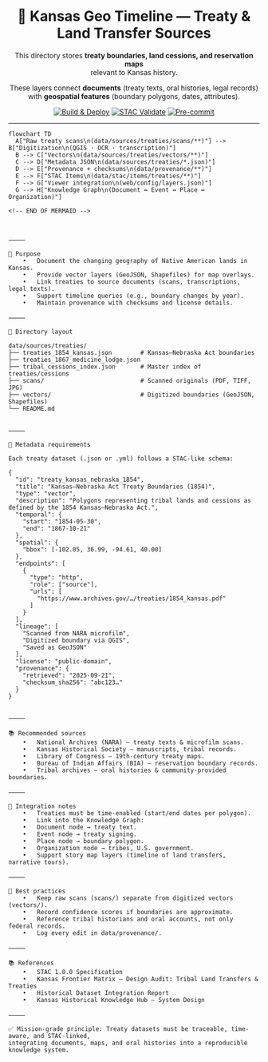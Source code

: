 <div align="center">

# 📜 Kansas Geo Timeline — Treaty & Land Transfer Sources

This directory stores **treaty boundaries, land cessions, and reservation maps**  
relevant to Kansas history.  

These layers connect **documents** (treaty texts, oral histories, legal records)  
with **geospatial features** (boundary polygons, dates, attributes).  

[![Build & Deploy](https://github.com/bartytime4life/Kansas-Frontier-Matrix/actions/workflows/site.yml/badge.svg)](https://github.com/bartytime4life/Kansas-Frontier-Matrix/actions/workflows/site.yml)
[![STAC Validate](https://github.com/bartytime4life/Kansas-Frontier-Matrix/actions/workflows/stac-badges.yml/badge.svg)](https://github.com/bartytime4life/Kansas-Frontier-Matrix/actions/workflows/stac-badges.yml)
[![Pre-commit](https://github.com/bartytime4life/Kansas-Frontier-Matrix/actions/workflows/pre-commit.yml/badge.svg)](https://github.com/bartytime4life/Kansas-Frontier-Matrix/.pre-commit-config.yaml)

</div>

---

```mermaid
flowchart TD
  A["Raw treaty scans\n(data/sources/treaties/scans/**)"] --> B["Digitization\n(QGIS · OCR · transcription)"]
  B --> C["Vectors\n(data/sources/treaties/vectors/**)"]
  C --> D["Metadata JSON\n(data/sources/treaties/*.json)"]
  D --> E["Provenance + checksums\n(data/provenance/**)"]
  E --> F["STAC Items\n(data/stac/items/treaties/**)"]
  F --> G["Viewer integration\n(web/config/layers.json)"]
  G --> H["Knowledge Graph\n(Document ↔ Event ↔ Place ↔ Organization)"]

<!-- END OF MERMAID -->



⸻

🎯 Purpose
	•	Document the changing geography of Native American lands in Kansas.
	•	Provide vector layers (GeoJSON, Shapefiles) for map overlays.
	•	Link treaties to source documents (scans, transcriptions, legal texts).
	•	Support timeline queries (e.g., boundary changes by year).
	•	Maintain provenance with checksums and license details.

⸻

📂 Directory layout

data/sources/treaties/
├── treaties_1854_kansas.json        # Kansas–Nebraska Act boundaries
├── treaties_1867_medicine_lodge.json
├── tribal_cessions_index.json       # Master index of treaties/cessions
├── scans/                           # Scanned originals (PDF, TIFF, JPG)
├── vectors/                         # Digitized boundaries (GeoJSON, Shapefiles)
└── README.md


⸻

🧭 Metadata requirements

Each treaty dataset (.json or .yml) follows a STAC-like schema:

{
  "id": "treaty_kansas_nebraska_1854",
  "title": "Kansas–Nebraska Act Treaty Boundaries (1854)",
  "type": "vector",
  "description": "Polygons representing tribal lands and cessions as defined by the 1854 Kansas–Nebraska Act.",
  "temporal": {
    "start": "1854-05-30",
    "end": "1867-10-21"
  },
  "spatial": {
    "bbox": [-102.05, 36.99, -94.61, 40.00]
  },
  "endpoints": [
    {
      "type": "http",
      "role": ["source"],
      "urls": [
        "https://www.archives.gov/…/treaties/1854_kansas.pdf"
      ]
    }
  ],
  "lineage": [
    "Scanned from NARA microfilm",
    "Digitized boundary via QGIS",
    "Saved as GeoJSON"
  ],
  "license": "public-domain",
  "provenance": {
    "retrieved": "2025-09-21",
    "checksum_sha256": "abc123…"
  }
}


⸻

📚 Recommended sources
	•	National Archives (NARA) — treaty texts & microfilm scans.
	•	Kansas Historical Society — manuscripts, tribal records.
	•	Library of Congress — 19th-century treaty maps.
	•	Bureau of Indian Affairs (BIA) — reservation boundary records.
	•	Tribal archives — oral histories & community-provided boundaries.

⸻

🔗 Integration notes
	•	Treaties must be time-enabled (start/end dates per polygon).
	•	Link into the Knowledge Graph:
	•	Document node → treaty text.
	•	Event node → treaty signing.
	•	Place node → boundary polygon.
	•	Organization node → tribes, U.S. government.
	•	Support story map layers (timeline of land transfers, narrative tours).

⸻

📝 Best practices
	•	Keep raw scans (scans/) separate from digitized vectors (vectors/).
	•	Record confidence scores if boundaries are approximate.
	•	Reference tribal historians and oral accounts, not only federal records.
	•	Log every edit in data/provenance/.

⸻

📚 References
	•	STAC 1.0.0 Specification
	•	Kansas Frontier Matrix — Design Audit: Tribal Land Transfers & Treaties
	•	Historical Dataset Integration Report
	•	Kansas Historical Knowledge Hub — System Design

⸻

✅ Mission-grade principle: Treaty datasets must be traceable, time-aware, and STAC-linked,
integrating documents, maps, and oral histories into a reproducible knowledge system.

